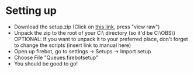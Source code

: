 # Setting up

* Download the setup.zip (Click on [this link](../Firebot%20Queue/setup.zip), press "view raw")
* Unpack the zip to the root of your C:\ directory (so it'd be C:\OBS\\) OPTIONAL: If you want to unpack it to your preferred place, don't forget to change the scripts (insert link to manual here)
* Open up firebot, go to settings -> Setups -> Import setup
* Choose File "Queues.firebotsetup"
* You should be good to go!
